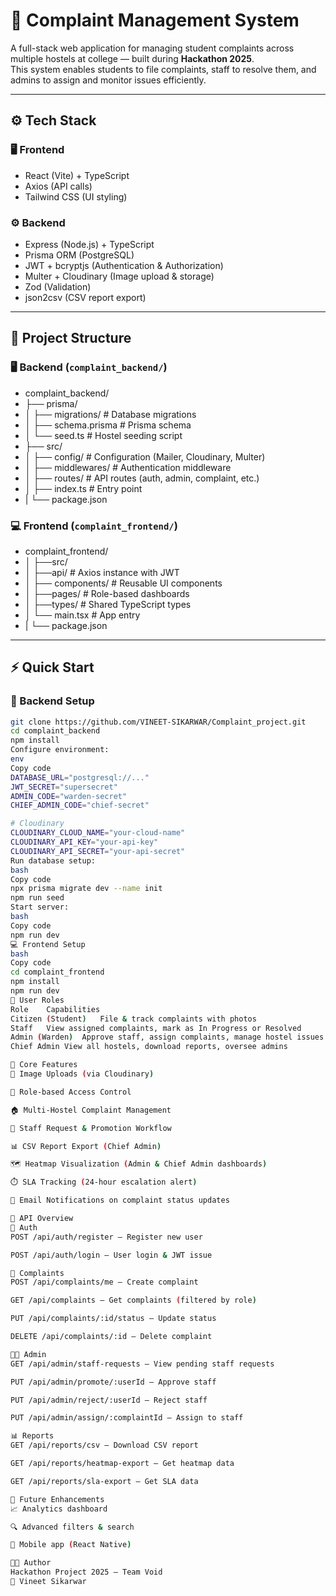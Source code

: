 # 🧾 Complaint Management System

A full-stack web application for managing student complaints across multiple hostels at college — built during **Hackathon 2025**.  
This system enables students to file complaints, staff to resolve them, and admins to assign and monitor issues efficiently.

---

## ⚙️ Tech Stack

### 🖥️ Frontend
- React (Vite) + TypeScript  
- Axios (API calls)  
- Tailwind CSS (UI styling)

### ⚙️ Backend
- Express (Node.js) + TypeScript  
- Prisma ORM (PostgreSQL)  
- JWT + bcryptjs (Authentication & Authorization)  
- Multer + Cloudinary (Image upload & storage)  
- Zod (Validation)  
- json2csv (CSV report export)

---

## 📁 Project Structure

### 🖥️ Backend (`complaint_backend/`)
- complaint_backend/
- ├── prisma/
- │   ├── migrations/ # Database migrations
- │   ├──  schema.prisma # Prisma schema
- │ └── seed.ts # Hostel seeding script
- ├── src/
- │   ├──  config/ # Configuration (Mailer, Cloudinary, Multer)
- │   ├──  middlewares/ # Authentication middleware
- │   ├── routes/ # API routes (auth, admin, complaint, etc.)
- │   ├── index.ts # Entry point
- |   └── package.json



### 💻 Frontend (`complaint_frontend/`)
- complaint_frontend/
- │   ├──src/
- │   ├──api/ # Axios instance with JWT
- │   ├── components/ # Reusable UI components
- │   ├──pages/ # Role-based dashboards
- │   ├──types/ # Shared TypeScript types
- │   └── main.tsx # App entry
- |   └── package.json


---

## ⚡ Quick Start

### 🧩 Backend Setup
```bash
git clone https://github.com/VINEET-SIKARWAR/Complaint_project.git
cd complaint_backend
npm install
Configure environment:
env
Copy code
DATABASE_URL="postgresql://..."
JWT_SECRET="supersecret"
ADMIN_CODE="warden-secret"
CHIEF_ADMIN_CODE="chief-secret"

# Cloudinary
CLOUDINARY_CLOUD_NAME="your-cloud-name"
CLOUDINARY_API_KEY="your-api-key"
CLOUDINARY_API_SECRET="your-api-secret"
Run database setup:
bash
Copy code
npx prisma migrate dev --name init
npm run seed
Start server:
bash
Copy code
npm run dev
💻 Frontend Setup
bash
Copy code
cd complaint_frontend
npm install
npm run dev
👥 User Roles
Role	Capabilities
Citizen (Student)	File & track complaints with photos
Staff	View assigned complaints, mark as In Progress or Resolved
Admin (Warden)	Approve staff, assign complaints, manage hostel issues
Chief Admin	View all hostels, download reports, oversee admins

🧠 Core Features
📸 Image Uploads (via Cloudinary)

🔐 Role-based Access Control

🏠 Multi-Hostel Complaint Management

👥 Staff Request & Promotion Workflow

📊 CSV Report Export (Chief Admin)

🗺️ Heatmap Visualization (Admin & Chief Admin dashboards)

⏱️ SLA Tracking (24-hour escalation alert)

📧 Email Notifications on complaint status updates

📡 API Overview
🔑 Auth
POST /api/auth/register – Register new user

POST /api/auth/login – User login & JWT issue

🧾 Complaints
POST /api/complaints/me – Create complaint

GET /api/complaints – Get complaints (filtered by role)

PUT /api/complaints/:id/status – Update status

DELETE /api/complaints/:id – Delete complaint

🧑‍💼 Admin
GET /api/admin/staff-requests – View pending staff requests

PUT /api/admin/promote/:userId – Approve staff

PUT /api/admin/reject/:userId – Reject staff

PUT /api/admin/assign/:complaintId – Assign to staff

📊 Reports
GET /api/reports/csv – Download CSV report

GET /api/reports/heatmap-export – Get heatmap data

GET /api/reports/sla-export – Get SLA data

🚀 Future Enhancements
📈 Analytics dashboard

🔍 Advanced filters & search

📱 Mobile app (React Native)

👨‍💻 Author
Hackathon Project 2025 – Team Void
👤 Vineet Sikarwar
